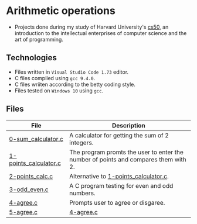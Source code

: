 # Arithmetic operations


- Projects done during my study of Harvard University's [cs50](https://learning.edx.org/course/course-v1:HarvardX+CS50+X/block-v1:HarvardX+CS50+X+type@sequential+block@3c550787b1d1470bbdba91d14392bd43/block-v1:HarvardX+CS50+X+type@vertical+block@ffc346411661409a901306ca7c2b7b54), an introduction to the intellectual enterprises of computer science and the art of programming. 

## Technologies
- Files written in ```Visual Studio Code 1.73``` editor. 
- C files compiled using ```gcc 9.4.0```.
- C files wriiten according to the betty coding style. 
- Files tested on ```Windows 10``` using ```gcc```.

## Files

| File | Description |
| ---  | --- |
|[0-sum_calculator.c](0-sum_calculator.c)|A calculator for getting the sum of 2 integers.|
|[1-points_calculator.c](1-points_calculator.c)|The program promts the user to enter the number of points and compares them with 2.|
|[2-points_calc.c](2-points.c)|Alternative to [1-points_calculator.c](1-points_calculator.c).|
|[3-odd_even.c](3-odd_even.c)| A C program testing for even and odd numbers.|
|[4-agree.c](4-agree.c)|Prompts user to agree or disgaree.|
|[5-agree.c](5-agree.c)|[4-agree.c](4-agree.c)|



